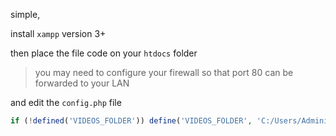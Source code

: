 simple,

install `xampp` version 3+

then place the file code on your `htdocs` folder

> you may need to configure your firewall so that port 80 can be forwarded to your LAN

and edit the `config.php` file

```php
if (!defined('VIDEOS_FOLDER')) define('VIDEOS_FOLDER', 'C:/Users/Administrator/Videos/');
```


